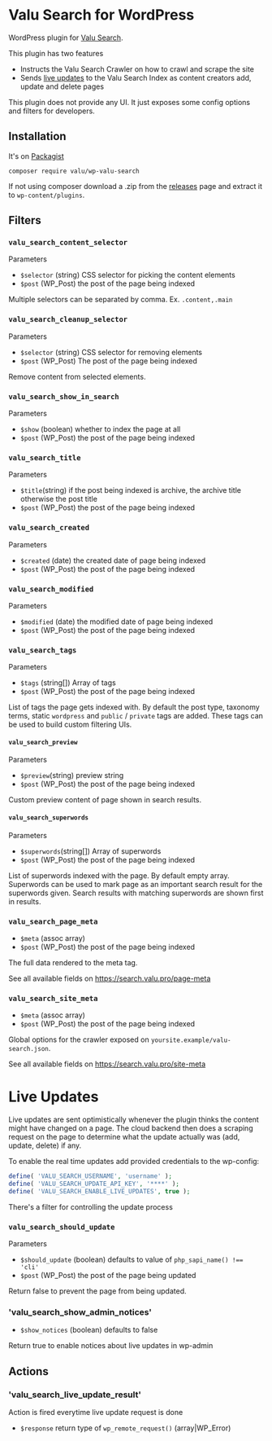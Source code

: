 # Valu Search for WordPress

WordPress plugin for [Valu Search](https://search.valu.pro).

This plugin has two features

-   Instructs the Valu Search Crawler on how to crawl and scrape the site
-   Sends [live updates](#live-updates) to the Valu Search Index as content
    creators add, update and delete pages

This plugin does not provide any UI. It just exposes some config options and
filters for developers.

## Installation

It's on [Packagist](https://packagist.org/packages/valu/wp-valu-search)

    composer require valu/wp-valu-search

If not using composer download a .zip from the [releases][] page and extract it
to `wp-content/plugins`.

[releases]: https://github.com/valu-digital/wp-valu-search/releases

## Filters

### `valu_search_content_selector`

Parameters

-   `$selector` (string) CSS selector for picking the content elements
-   `$post` (WP_Post) the post of the page being indexed

Multiple selectors can be separated by comma. Ex. `.content,.main`

### `valu_search_cleanup_selector`

Parameters

-   `$selector` (string) CSS selector for removing elements
-   `$post` (WP_Post) The post of the page being indexed

Remove content from selected elements.

### `valu_search_show_in_search`

Parameters

-   `$show` (boolean) whether to index the page at all
-   `$post` (WP_Post) the post of the page being indexed

### `valu_search_title`

Parameters

-   `$title`(string) if the post being indexed is archive, the archive title otherwise the post title
-   `$post` (WP_Post) the post of the page being indexed

### `valu_search_created`

Parameters

-   `$created` (date) the created date of page being indexed
-   `$post` (WP_Post) the post of the page being indexed

### `valu_search_modified`

Parameters

-   `$modified` (date) the modified date of page being indexed
-   `$post` (WP_Post) the post of the page being indexed

### `valu_search_tags`

Parameters

-   `$tags` (string[]) Array of tags
-   `$post` (WP_Post) the post of the page being indexed

List of tags the page gets indexed with. By default the post type, taxonomy
terms, static `wordpress` and `public` / `private` tags are added. These tags
can be used to build custom filtering UIs.

#### `valu_search_preview`

Parameters

-   `$preview`(string) preview string
-   `$post` (WP_Post) the post of the page being indexed

Custom preview content of page shown in search results.

#### `valu_search_superwords`

Parameters

-   `$superwords`(string[]) Array of superwords
-   `$post` (WP_Post) the post of the page being indexed

List of superwords indexed with the page. By default empty array.
Superwords can be used to mark page as an important search result for the
superwords given. Search results with matching superwords are shown first in results.

### `valu_search_page_meta`

-   `$meta` (assoc array)
-   `$post` (WP_Post) the post of the page being indexed

The full data rendered to the meta tag.

See all available fields on <https://search.valu.pro/page-meta>

### `valu_search_site_meta`

-   `$meta` (assoc array)
-   `$post` (WP_Post) the post of the page being indexed

Global options for the crawler exposed on `yoursite.example/valu-search.json`.

See all available fields on <https://search.valu.pro/site-meta>

# Live Updates

Live updates are sent optimistically whenever the plugin thinks the content
might have changed on a page. The cloud backend then does a scraping request
on the page to determine what the update actually was (add, update, delete) if
any.

To enable the real time updates add provided credentials to the wp-config:

```php
define( 'VALU_SEARCH_USERNAME', 'username' );
define( 'VALU_SEARCH_UPDATE_API_KEY', '****' );
define( 'VALU_SEARCH_ENABLE_LIVE_UPDATES', true );
```

There's a filter for controlling the update process

### `valu_search_should_update`

Parameters

-   `$should_update` (boolean) defaults to value of `php_sapi_name() !== 'cli'`
-   `$post` (WP_Post) the post of the page being updated

Return false to prevent the page from being updated.

### 'valu_search_show_admin_notices'

-   `$show_notices` (boolean) defaults to false

Return true to enable notices about live updates in wp-admin

## Actions

### 'valu_search_live_update_result'

Action is fired everytime live update request is done

-   `$response` return type of `wp_remote_request()` (array|WP_Error)
